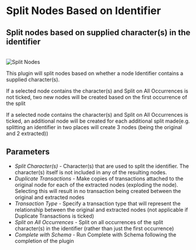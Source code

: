 # Split Nodes Based on Identifier

## Split nodes based on supplied character(s) in the identifier

<br />
<img src="../ext/docs/CoreDataAccessView/resources/SplitNodes.png" alt="Split Nodes" />
<br />

This plugin will split nodes based on whether a node Identifier contains
a supplied character(s).

If a selected node contains the character(s) and Split on All
Occurrences is not ticked, two new nodes will be created based on the
first occurrence of the split

If a selected node contains the character(s) and Split on All
Occurrences is ticked, an additional node will be created for each
additional split made(e.g. splitting an identifier in two places will
create 3 nodes (being the original and 2 extracted))

## Parameters

-   *Split Character(s)* - Character(s) that are used to split the
    identifier. The character(s) itself is not included in any of the
    resulting nodes.
-   *Duplicate Transactions* - Make copies of transactions attached to
    the original node for each of the extracted nodes (exploding the
    node). Selecting this will result in no transaction being created
    between the original and extracted nodes
-   *Transaction Type* - Specify a transaction type that will represent
    the relationship between the original and extracted nodes (not
    applicable if Duplicate Transactions is ticked)
-   *Split on All Occurrences* - Split on all occurrences of the split
    character(s) in the identifier (rather than just the first
    occurrence)
-   *Complete with Schema* - Run Complete with Schema following the
    completion of the plugin
